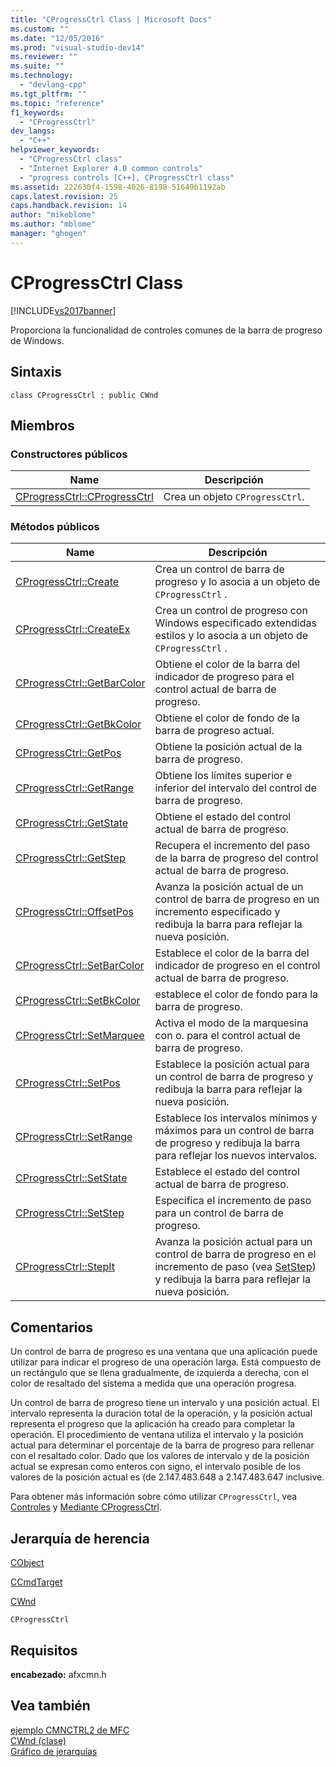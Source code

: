 ```yaml
---
title: "CProgressCtrl Class | Microsoft Docs"
ms.custom: ""
ms.date: "12/05/2016"
ms.prod: "visual-studio-dev14"
ms.reviewer: ""
ms.suite: ""
ms.technology: 
  - "devlang-cpp"
ms.tgt_pltfrm: ""
ms.topic: "reference"
f1_keywords: 
  - "CProgressCtrl"
dev_langs: 
  - "C++"
helpviewer_keywords: 
  - "CProgressCtrl class"
  - "Internet Explorer 4.0 common controls"
  - "progress controls [C++], CProgressCtrl class"
ms.assetid: 222630f4-1598-4026-8198-51649b1192ab
caps.latest.revision: 25
caps.handback.revision: 14
author: "mikeblome"
ms.author: "mblome"
manager: "ghogen"
---
```

# CProgressCtrl Class
[!INCLUDE[vs2017banner](../../assembler/inline/includes/vs2017banner.md)]

Proporciona la funcionalidad de controles comunes de la barra de progreso de Windows.  
  
## Sintaxis  
  
```  
class CProgressCtrl : public CWnd  
```  
  
## Miembros  
  
### Constructores públicos  
  
|Name|Descripción|  
|----------|-----------------|  
|[CProgressCtrl::CProgressCtrl](../Topic/CProgressCtrl::CProgressCtrl.md)|Crea un objeto `CProgressCtrl`.|  
  
### Métodos públicos  
  
|Name|Descripción|  
|----------|-----------------|  
|[CProgressCtrl::Create](../Topic/CProgressCtrl::Create.md)|Crea un control de barra de progreso y lo asocia a un objeto de `CProgressCtrl` .|  
|[CProgressCtrl::CreateEx](../Topic/CProgressCtrl::CreateEx.md)|Crea un control de progreso con Windows especificado extendidas estilos y lo asocia a un objeto de `CProgressCtrl` .|  
|[CProgressCtrl::GetBarColor](../Topic/CProgressCtrl::GetBarColor.md)|Obtiene el color de la barra del indicador de progreso para el control actual de barra de progreso.|  
|[CProgressCtrl::GetBkColor](../Topic/CProgressCtrl::GetBkColor.md)|Obtiene el color de fondo de la barra de progreso actual.|  
|[CProgressCtrl::GetPos](../Topic/CProgressCtrl::GetPos.md)|Obtiene la posición actual de la barra de progreso.|  
|[CProgressCtrl::GetRange](../Topic/CProgressCtrl::GetRange.md)|Obtiene los límites superior e inferior del intervalo del control de barra de progreso.|  
|[CProgressCtrl::GetState](../Topic/CProgressCtrl::GetState.md)|Obtiene el estado del control actual de barra de progreso.|  
|[CProgressCtrl::GetStep](../Topic/CProgressCtrl::GetStep.md)|Recupera el incremento del paso de la barra de progreso del control actual de barra de progreso.|  
|[CProgressCtrl::OffsetPos](../Topic/CProgressCtrl::OffsetPos.md)|Avanza la posición actual de un control de barra de progreso en un incremento especificado y redibuja la barra para reflejar la nueva posición.|  
|[CProgressCtrl::SetBarColor](../Topic/CProgressCtrl::SetBarColor.md)|Establece el color de la barra del indicador de progreso en el control actual de barra de progreso.|  
|[CProgressCtrl::SetBkColor](../Topic/CProgressCtrl::SetBkColor.md)|establece el color de fondo para la barra de progreso.|  
|[CProgressCtrl::SetMarquee](../Topic/CProgressCtrl::SetMarquee.md)|Activa el modo de la marquesina con o. para el control actual de barra de progreso.|  
|[CProgressCtrl::SetPos](../Topic/CProgressCtrl::SetPos.md)|Establece la posición actual para un control de barra de progreso y redibuja la barra para reflejar la nueva posición.|  
|[CProgressCtrl::SetRange](../Topic/CProgressCtrl::SetRange.md)|Establece los intervalos mínimos y máximos para un control de barra de progreso y redibuja la barra para reflejar los nuevos intervalos.|  
|[CProgressCtrl::SetState](../Topic/CProgressCtrl::SetState.md)|Establece el estado del control actual de barra de progreso.|  
|[CProgressCtrl::SetStep](../Topic/CProgressCtrl::SetStep.md)|Especifica el incremento de paso para un control de barra de progreso.|  
|[CProgressCtrl::StepIt](../Topic/CProgressCtrl::StepIt.md)|Avanza la posición actual para un control de barra de progreso en el incremento de paso \(vea [SetStep](../Topic/CProgressCtrl::SetStep.md)\) y redibuja la barra para reflejar la nueva posición.|  
  
## Comentarios  
 Un control de barra de progreso es una ventana que una aplicación puede utilizar para indicar el progreso de una operación larga.  Está compuesto de un rectángulo que se llena gradualmente, de izquierda a derecha, con el color de resaltado del sistema a medida que una operación progresa.  
  
 Un control de barra de progreso tiene un intervalo y una posición actual.  El intervalo representa la duración total de la operación, y la posición actual representa el progreso que la aplicación ha creado para completar la operación.  El procedimiento de ventana utiliza el intervalo y la posición actual para determinar el porcentaje de la barra de progreso para rellenar con el resaltado color.  Dado que los valores de intervalo y de la posición actual se expresan como enteros con signo, el intervalo posible de los valores de la posición actual es \(de 2.147.483.648 a 2.147.483.647 inclusive.  
  
 Para obtener más información sobre cómo utilizar `CProgressCtrl`, vea [Controles](../../mfc/controls-mfc.md) y [Mediante CProgressCtrl](../../mfc/using-cprogressctrl.md).  
  
## Jerarquía de herencia  
 [CObject](../../mfc/reference/cobject-class.md)  
  
 [CCmdTarget](../../mfc/reference/ccmdtarget-class.md)  
  
 [CWnd](../../mfc/reference/cwnd-class.md)  
  
 `CProgressCtrl`  
  
## Requisitos  
 **encabezado:** afxcmn.h  
  
## Vea también  
 [ejemplo CMNCTRL2 de MFC](../../top/visual-cpp-samples.md)   
 [CWnd \(clase\)](../../mfc/reference/cwnd-class.md)   
 [Gráfico de jerarquías](../../mfc/hierarchy-chart.md)